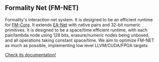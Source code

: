 ## Formality Net (FM-NET)

Formality's interaction net system. It is designed to be an efficient runtime for [FM-Core](../FM-Core). It extends [EA-Net](../EA-Net) with native pairs and 32-bit numeric primitives. It is designed to be a space/time efficient runtime, with each pair/lambda node using 128 bits, erasure/numeric nodes being unboxed, and all operations taking constant space/time. We aim to optimize FM-NET as much as possible, implementing low level LLVM/CUDA/FPGA targets. 

[Check its documentation!](https://github.com/moonad/formality-javascript/wiki/Formality-Net)

